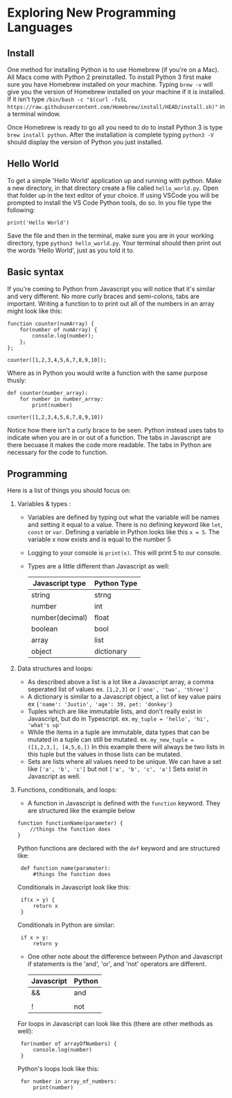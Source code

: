# Exploring New Programming Languages

## Install

One method for installing Python is to use Homebrew (if you're on a Mac). All Macs come with Python 2 preinstalled. To install Python 3 first make sure you have Homebrew installed on your machine. Typing `brew -v` will give you the version of Homebrew installed on your machine if it is installed. If it isn't type `/bin/bash -c "$(curl -fsSL https://raw.githubusercontent.com/Homebrew/install/HEAD/install.sh)"` in a terminal window.

Once Homebrew is ready to go all you need to do to install Python 3 is type `brew install python`. After the installation is complete typing `python3 -V` should display the version of Python you just installed.

## Hello World

To get a simple 'Hello World' application up and running with python. Make a new directory, in that directory create a file called `hello_world.py`. Open that folder up in the text editor of your choice. If using VSCode you will be prompted to install the VS Code Python tools, do so. In you file type the following:

`print('Hello World')`

Save the file and then in the terminal, make sure you are in your working directory, type `python3 hello_world.py`. Your terminal should then print out the words 'Hello World', just as you told it to.

## Basic syntax

If you're coming to Python from Javascript you will notice that it's similar and very different. No more curly braces and semi-colons, tabs are important. Writing a function to to print out all of the numbers in an array might look like this:

```
function counter(numArray) {
    for(number of numArray) {
        console.log(number);
    };
};

counter([1,2,3,4,5,6,7,8,9,10]);
```

Where as in Python you would write a function with the same purpose thusly:

```
def counter(number_array):
    for number in number_array:
        print(number)

counter([1,2,3,4,5,6,7,8,9,10])
```

Notice how there isn't a curly brace to be seen. Python instead uses tabs to indicate when you are in or out of a function. The tabs in Javascript are there becuase it makes the code more readable. The tabs in Python are necessary for the code to function.

## Programming

Here is a list of things you should focus on:

1. Variables & types :

   - Variables are defined by typing out what the variable will be names and setting it equal to a value. There is no defining keyword like `let`, `const` or `var`. Defining a variable in Python looks like this `x = 5`. The variable x now exists and is equal to the number 5
   - Logging to your console is `print(x)`. This will print 5 to our console.
   - Types are a little different than Javascript as well:

     | Javascript type | Python Type |
     | --------------- | ----------- |
     | string          | strng       |
     | number          | int         |
     | number(decimal) | float       |
     | boolean         | bool        |
     | array           | list        |
     | object          | dictionary  |

2. Data structures and loops:

   - As described above a list is a lot like a Javascript array, a comma seperated list of values ex. `[1,2,3]` or `['one', 'two', 'three']`
   - A dictionary is similar to a Javascript object, a list of key value pairs ex `{'name': 'Justin', 'age': 39, pet: 'donkey'}`
   - Tuples which are like immutable lists, and don't really exist in Javascript, but do in Typescript. ex. `my_tuple = 'hello', 'hi', 'what's up'`
   - While the items in a tuple are immutable, data types that can be mutated in a tuple can still be mutated. ex. `my_new_tuple = ([1,2,3,], [4,5,6,])`
     In this example there will always be two lists in this tuple but the values in those lists can be mutated.
   - Sets are lists where all values need to be unique.  We can have a set like `['a', 'b', 'c']` but not `['a', 'b', 'c', 'a']` Sets exist in Javascript as well.

3. Functions, conditionals, and loops:

   - A function in Javascript is defined with the `function` keyword.  They are structured like the example below 

   ```
   function functionName(parameter) {
       //things the function does
   }
   ```
   Python functions are declared with the `def` keyword and are structured like:

   ```
    def function_name(paramater):
        #things the function does
   ```

   Conditionals in Javascript look like this:
   ```
    if(x > y) {
        return x
    }
   ```

   Conditionals in Python are similar:

   ```
    if x > y:
        return y
   ```

    - One other note about the difference between Python and Javascript if statements is the 'and', 'or', and 'not' operators are different.

        | Javascript | Python |
        | ---------- | ------ |
        | &&         | and    |
        | <code>||</code>       | or     |
        | !          | not    |


   For loops in Javascript can look like this (there are other methods as well):

   ```
    for(number of arrayOfNumbers) {
        console.log(number)
    }
   ```

   Python's loops look like this:

   ```
    for number in array_of_numbers:
        print(number)
   ```



